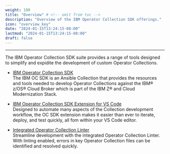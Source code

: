 ```yaml
---
weight: 100
title: "Overview" # <!-- omit from toc -->
description: "Overview of the IBM Operator Collection SDK offerings."
icon: "overview_key"
date: "2024-01-15T13:24:15-08:00"
lastmod: "2024-01-15T13:24:15-08:00"
draft: false
---
```


---
The IBM Operator Collection SDK suite provides a range of tools designed to simplify and expidite the development of custom Operator Collections.


* [IBM Operator Collection SDK](/docs/ibm-operator-collection-sdk/)\
    The IBM OC SDK is an Ansible Collection that provides the resources and tools needed to develop Operator Collections against the IBM® z/OS® Cloud Broker which is part of the IBM Z® and Cloud Modernization Stack.

* [IBM Operator Collection SDK Extension for VS Code](docs/operator-collection-sdk-vscode-extension/)\
    Designed to automate many aspects of the Collection development workflow, the OC SDK extension makes it easier than ever to iterate, deploy, and test quickly, all fom within your VS Code editor.

* [Integrated Operator Collection Linter](/docs/operator-collection-linter/)\
    Streamline development with the integrated Operator Collection Linter. With linting enabled, errors in key Operator Collection files can be identified and resolved quickly.